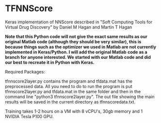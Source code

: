 # TFNNScore
Keras implementation of NNScore described in "Soft Computing Tools for Virtual Drug Discovery" by Daniel M Hagan and Martin T Hagan

**Note that this Python code will not give the exact same results as our original Matlab code (although they should be very similar), this is** **because things such as the optimizer we used in Matlab are not currently implemented in Keras/Python. I will add the original Matlab** **code as a branch for anyone interested. We started with our Matlab code and did our best to recreate it in Python with Keras.**

Required Packages:


tfnnscore2layer.py contains the program and tfdata.mat has the preprocessed data. All you need to do to run the program is put tfnnscore2layer.py and tfdata.mat in the same folder and then in the command line "python3 tfnnscore2layer.py". 
The out file showing the main results will be saved in the current directory as tfnnscoredata.txt.

Training takes 1-2 hours on a VM with 8 vCPU's, 30gb memory and 1 NVIDIA Tesla P100 GPU.
